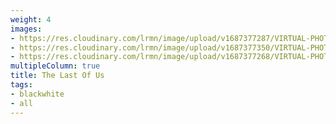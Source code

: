 ```yaml
---
weight: 4
images:
- https://res.cloudinary.com/lrmn/image/upload/v1687377287/VIRTUAL-PHOTOGRAPHY/thelastofuspart1/tlou1_7_w03ewe.jpg
- https://res.cloudinary.com/lrmn/image/upload/v1687377350/VIRTUAL-PHOTOGRAPHY/thelastofuspart1/tlou1_18_nwbzt4.jpg
- https://res.cloudinary.com/lrmn/image/upload/v1687377268/VIRTUAL-PHOTOGRAPHY/thelastofuspart1/tlou1_6_qrw558.jpg
multipleColumn: true
title: The Last Of Us
tags:
- blackwhite
- all
---
```

